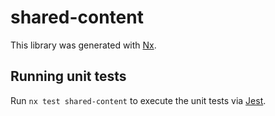 # shared-content

This library was generated with [Nx](https://nx.dev).

## Running unit tests

Run `nx test shared-content` to execute the unit tests via [Jest](https://jestjs.io).
